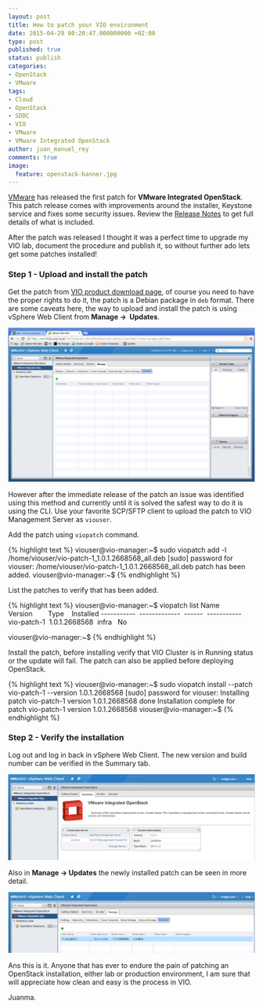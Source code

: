 ```yaml
---
layout: post
title: How to patch your VIO environment
date: 2015-04-29 00:20:47.000000000 +02:00
type: post
published: true
status: publish
categories:
- OpenStack
- VMware
tags:
- Cloud
- OpenStack
- SDDC
- VIO
- VMware
- VMware Integrated OpenStack
author: juan_manuel_rey
comments: true
image:
  feature: openstack-banner.jpg
---
```


[VMware](http://www.vmware.com) has released the first patch for **VMware Integrated OpenStack**. This patch release comes with improvements around the installer, Keystone service and fixes some security issues. Review the [Release Notes](https://www.vmware.com/support/integrated-openstack/doc/vmware-integrated-openstack-101-release-notes.html) to get full details of what is included.

After the patch was released I thought it was a perfect time to upgrade my VIO lab, document the procedure and publish it, so without further ado lets get some patches installed!

### Step 1 - Upload and install the patch

Get the patch from [VIO product download page](https://my.vmware.com/group/vmware/info?slug=datacenter_cloud_infrastructure/vmware_integrated_openstack/1_0), of course you need to have the proper rights to do it, the patch is a Debian package in `deb` format. There are some caveats here, the way to upload and install the patch is using vSphere Web Client from **Manage ->  Updates**.

[![](/images/screen-shot-2015-04-28-at-23-38-55.png)]({{site.url}}/images/screen-shot-2015-04-28-at-23-38-55.png)

However after the immediate release of the patch an issue was identified using this method and currently until it is solved the safest way to do it is using the CLI. Use your favorite SCP/SFTP client to upload the patch to VIO Management Server as `viouser`.

Add the patch using `viopatch` command.

{% highlight text %}
viouser@vio-manager:~$ sudo viopatch add -l /home/viouser/vio-patch-1_1.0.1.2668568_all.deb
[sudo] password for viouser:
/home/viouser/vio-patch-1_1.0.1.2668568_all.deb patch has been added.
viouser@vio-manager:~$
{% endhighlight %}

List the patches to verify that has been added.

{% highlight text %}
viouser@vio-manager:~$ viopatch list
Name         Version        Type    Installed
-----------  -------------  ------  -----------
vio-patch-1  1.0.1.2668568  infra   No

viouser@vio-manager:~$
{% endhighlight %}

Install the patch, before installing verify that VIO Cluster is in Running status or the update will fail. The patch can also be applied before deploying OpenStack.

{% highlight text %}
viouser@vio-manager:~$ sudo viopatch install --patch vio-patch-1 --version 1.0.1.2668568
[sudo] password for viouser:
Installing patch vio-patch-1 version 1.0.1.2668568
done
Installation complete for patch vio-patch-1 version 1.0.1.2668568
viouser@vio-manager:~$
{% endhighlight %}

### Step 2 - Verify the installation

Log out and log in back in vSphere Web Client. The new version and build number can be verified in the Summary tab.

[![](/images/screen-shot-2015-04-29-at-01-09-21.png)]({{site.url}}/images/screen-shot-2015-04-29-at-01-09-21.png)

Also in **Manage -> Updates** the newly installed patch can be seen in more detail.

[![](/images/screen-shot-2015-04-29-at-01-09-53.png)]({{site.url}}/images/screen-shot-2015-04-29-at-01-09-53.png)

Ans this is it. Anyone that has ever to endure the pain of patching an OpenStack installation, either lab or production environment, I am sure that will appreciate how clean and easy is the process in VIO.

Juanma.
